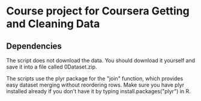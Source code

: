 Course project for Coursera Getting and Cleaning Data
=====================================================


Dependencies
------------
The script does not download the data.  You should download it yourself and save it
into a file called 0Dataset.zip.  

The scripts use the plyr package for the "join" function, which provides easy dataset merging
without reordering rows.  Make sure you have plyr installed already if you don't have it 
by typing install.packages("plyr") in R.


